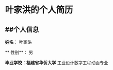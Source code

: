  叶家洪的个人简历
 ===============
 ##个人信息
 ---------------
 **姓名**： 叶家洪
 
 ** 性别**： 男
 
 **毕业学校**：**福建省华侨大学** 工业设计数字工程动画专业
 

